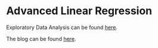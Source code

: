# Advanced Linear Regression

Exploratory Data Analysis can be found [here](https://github.com/pr2tik1/ml-case-studies/blob/master/regressor/houseprice_predicion.ipynb).

The blog can be found [here](https://link.medium.com/oQh2o836G6).
